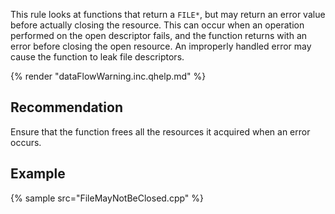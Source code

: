 This rule looks at functions that return a `FILE*`, but may return an error value before actually closing the resource. This can occur when an operation performed on the open descriptor fails, and the function returns with an error before closing the open resource. An improperly handled error may cause the function to leak file descriptors.

{% render "dataFlowWarning.inc.qhelp.md" %}


## Recommendation
Ensure that the function frees all the resources it acquired when an error occurs.


## Example
{% sample src="FileMayNotBeClosed.cpp" %}
